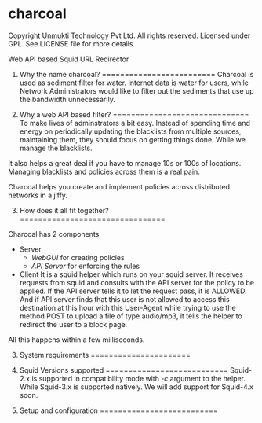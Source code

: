 charcoal
========

Copyright Unmukti Technology Pvt Ltd. All rights reserved.
Licensed under GPL. See LICENSE file for more details.

Web API based Squid URL Redirector

1. Why the name charcoal?
=========================
Charcoal is used as sediment filter for water. Internet data is water for users, while Network Administrators would like to 
filter out the sediments that use up the bandwidth unnecessarily.

2. Why a web API based filter?
==============================
To make lives of adminstrators a bit easy. Instead of spending time and energy on periodically updating the blacklists from 
multiple sources, maintaining them, they should focus on getting things done. While we manage the blacklists.

It also helps a great deal if you have to manage 10s or 100s of locations. Managing blacklists and policies across them is a 
real pain. 

Charcoal helps you create and implement policies across distributed networks in a jiffy.

3. How does it all fit together?
================================

Charcoal has 2 components
* Server
	+ *WebGUI* for creating policies
	+ *API Server* for enforcing the rules
* Client
It is a squid helper which runs on your squid server. It receives requests from squid and consults with the API server for the
policy to be applied. If the API server tells it to let the request pass, it is ALLOWED. And if API server finds that this user
is not allowed to access this destination at this hour with this User-Agent while trying to use the method POST to upload a file
of type audio/mp3, it tells the helper to redirect the user to a block page.

All this happens within a few milliseconds.

3. System requirements
======================

4. Squid Versions supported
===========================
Squid-2.x is supported in compatibility mode with *-c* argument to the helper. While Squid-3.x is supported natively.
We will add support for Squid-4.x soon.

5. Setup and configuration
==========================
